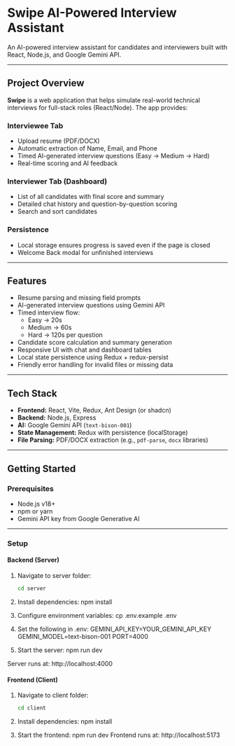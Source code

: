 # Swipe AI-Powered Interview Assistant

An AI-powered interview assistant for candidates and interviewers built with React, Node.js, and Google Gemini API.

---

## Project Overview

**Swipe** is a web application that helps simulate real-world technical interviews for full-stack roles (React/Node). The app provides:

### Interviewee Tab
- Upload resume (PDF/DOCX)
- Automatic extraction of Name, Email, and Phone
- Timed AI-generated interview questions (Easy → Medium → Hard)
- Real-time scoring and AI feedback

### Interviewer Tab (Dashboard)
- List of all candidates with final score and summary
- Detailed chat history and question-by-question scoring
- Search and sort candidates

### Persistence
- Local storage ensures progress is saved even if the page is closed
- Welcome Back modal for unfinished interviews

---

## Features
- Resume parsing and missing field prompts
- AI-generated interview questions using Gemini API
- Timed interview flow:
  - Easy → 20s  
  - Medium → 60s  
  - Hard → 120s per question
- Candidate score calculation and summary generation
- Responsive UI with chat and dashboard tables
- Local state persistence using Redux + redux-persist
- Friendly error handling for invalid files or missing data

---

## Tech Stack
- **Frontend:** React, Vite, Redux, Ant Design (or shadcn)  
- **Backend:** Node.js, Express  
- **AI:** Google Gemini API (`text-bison-001`)  
- **State Management:** Redux with persistence (localStorage)  
- **File Parsing:** PDF/DOCX extraction (e.g., `pdf-parse`, `docx` libraries)

---

## Getting Started

### Prerequisites
- Node.js v18+
- npm or yarn
- Gemini API key from Google Generative AI

---

### Setup

#### Backend (Server)
1. Navigate to server folder:
   ```bash
   cd server

2. Install dependencies:
npm install

3. Configure environment variables:
cp .env.example .env

4. Set the following in .env:
GEMINI_API_KEY=YOUR_GEMINI_API_KEY
GEMINI_MODEL=text-bison-001
PORT=4000

6. Start the server:
npm run dev

Server runs at: http://localhost:4000

#### Frontend (Client)
1. Navigate to client folder:
   ```bash
   cd client

2. Install dependencies:
npm install

3. Start the frontend:
npm run dev
Frontend runs at: http://localhost:5173

